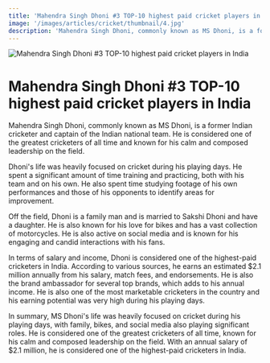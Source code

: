 ```yaml
---
title: 'Mahendra Singh Dhoni #3 TOP-10 highest paid cricket players in India'
image: '/images/articles/cricket/thumbnail/4.jpg'
description: 'Mahendra Singh Dhoni, commonly known as MS Dhoni, is a former Indian cricketer and captain of the Indian national team. He is considered one of the greatest cricketers of all time and known for his calm and composed leadership on the field.'
---
```


![Mahendra Singh Dhoni #3 TOP-10 highest paid cricket players in India](/images/articles/cricket/4.jpg)

# Mahendra Singh Dhoni #3 TOP-10 highest paid cricket players in India

Mahendra Singh Dhoni, commonly known as MS Dhoni, is a former Indian cricketer and captain of the Indian national team. He is considered one of the greatest cricketers of all time and known for his calm and composed leadership on the field.

Dhoni's life was heavily focused on cricket during his playing days. He spent a significant amount of time training and practicing, both with his team and on his own. He also spent time studying footage of his own performances and those of his opponents to identify areas for improvement.

Off the field, Dhoni is a family man and is married to Sakshi Dhoni and have a daughter. He is also known for his love for bikes and has a vast collection of motorcycles. He is also active on social media and is known for his engaging and candid interactions with his fans.

In terms of salary and income, Dhoni is considered one of the highest-paid cricketers in India. According to various sources, he earns an estimated $2.1 million annually from his salary, match fees, and endorsements. He is also the brand ambassador for several top brands, which adds to his annual income. He is also one of the most marketable cricketers in the country and his earning potential was very high during his playing days.

In summary, MS Dhoni's life was heavily focused on cricket during his playing days, with family, bikes, and social media also playing significant roles. He is considered one of the greatest cricketers of all time, known for his calm and composed leadership on the field. With an annual salary of $2.1 million, he is considered one of the highest-paid cricketers in India.
